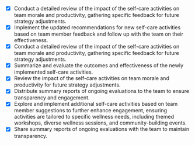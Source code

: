 - [x] Conduct a detailed review of the impact of the self-care activities on team morale and productivity, gathering specific feedback for future strategy adjustments.
- [x] Implement the updated recommendations for new self-care activities based on team member feedback and follow up with the team on their effectiveness.
- [x] Conduct a detailed review of the impact of the self-care activities on team morale and productivity, gathering specific feedback for future strategy adjustments.
- [x] Summarize and evaluate the outcomes and effectiveness of the newly implemented self-care activities.
- [x] Review the impact of the self-care activities on team morale and productivity for future strategy adjustments.
- [x] Distribute summary reports of ongoing evaluations to the team to ensure transparency and engagement.
- [x] Explore and implement additional self-care activities based on team member suggestions to further enhance engagement, ensuring activities are tailored to specific wellness needs, including themed workshops, diverse wellness sessions, and community-building events.
- [x] Share summary reports of ongoing evaluations with the team to maintain transparency.
